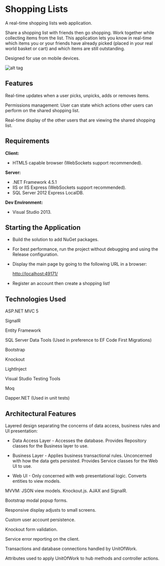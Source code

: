 Shopping Lists
==============

A real-time shopping lists web application.

Share a shopping list with friends then go shopping. Work together while collecting items from the list. This application lets you know in real-time which items you or your friends have already picked (placed in your real world basket or cart) and which items are still outstanding.

Designed for use on mobile devices.

![alt tag](https://raw.github.com/iandhall/shopping-lists/master/ShoppingLists.Web/Content/Images/shoppinglist.jpg)

Features
--------
Real-time updates when a user picks, unpicks, adds or removes items.

Permissions management: User can state which actions other users can perform on the shared shopping list.

Real-time display of the other users that are viewing the shared shopping list.

Requirements
------------
__Client:__

* HTML5 capable browser (WebSockets support recommended).

__Server:__

* .NET Framework 4.5.1
* IIS or IIS Express (WebSockets support recommended).
* SQL Server 2012 Express LocalDB.

__Dev Environment:__

* Visual Studio 2013.

Starting the Application
------------------------
* Build the solution to add NuGet packages.
* For best performance, run the project without debugging and using the Release configuration.
* Display the main page by going to the following URL in a browser:

	[http://localhost:49171/](http://localhost:49171/)

* Register an account then create a shopping list!
	
Technologies Used
-----------------
ASP.NET MVC 5

SignalR

Entity Framework

SQL Server Data Tools (Used in preference to EF Code First Migrations)

Bootstrap

Knockout

LightInject

Visual Studio Testing Tools

Moq

Dapper.NET (Used in unit tests)

Architectural Features
----------------------
Layered design separating the concerns of data access, business rules and UI presentation:

* Data Access Layer - Accesses the database. Provides Repository classes for the Business layer to use.

* Business Layer - Applies business transactional rules. Unconcerned with how the data gets persisted. Provides Service classes for the Web UI to use.

* Web UI - Only concerned with web presentational logic. Converts entities to view models.

MVVM: JSON view models. Knockout.js. AJAX and SignalR.

Bootstrap modal popup forms.

Responsive display adjusts to small screens.

Custom user account persistence.

Knockout form validation.

Service error reporting on the client.

Transactions and database connections handled by UnitOfWork.

Attributes used to apply UnitOfWork to hub methods and controller actions.
